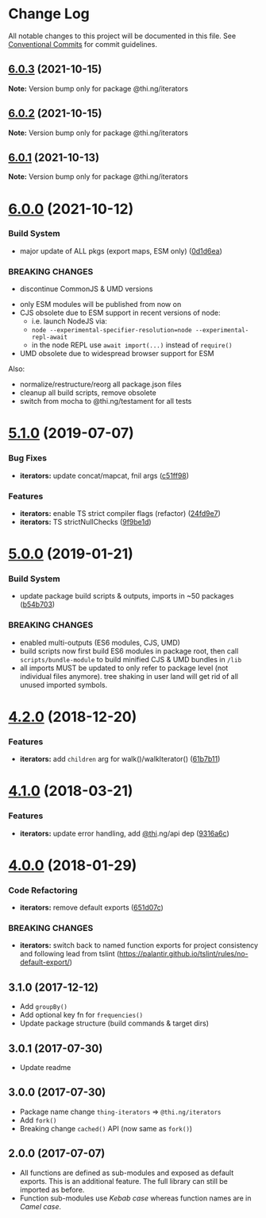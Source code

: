 # Change Log

All notable changes to this project will be documented in this file.
See [Conventional Commits](https://conventionalcommits.org) for commit guidelines.

## [6.0.3](https://github.com/thi-ng/umbrella/compare/@thi.ng/iterators@6.0.2...@thi.ng/iterators@6.0.3) (2021-10-15)

**Note:** Version bump only for package @thi.ng/iterators





## [6.0.2](https://github.com/thi-ng/umbrella/compare/@thi.ng/iterators@6.0.1...@thi.ng/iterators@6.0.2) (2021-10-15)

**Note:** Version bump only for package @thi.ng/iterators





## [6.0.1](https://github.com/thi-ng/umbrella/compare/@thi.ng/iterators@6.0.0...@thi.ng/iterators@6.0.1) (2021-10-13)

**Note:** Version bump only for package @thi.ng/iterators





# [6.0.0](https://github.com/thi-ng/umbrella/compare/@thi.ng/iterators@5.1.74...@thi.ng/iterators@6.0.0) (2021-10-12)


### Build System

* major update of ALL pkgs (export maps, ESM only) ([0d1d6ea](https://github.com/thi-ng/umbrella/commit/0d1d6ea9fab2a645d6c5f2bf2591459b939c09b6))


### BREAKING CHANGES

* discontinue CommonJS & UMD versions

- only ESM modules will be published from now on
- CJS obsolete due to ESM support in recent versions of node:
  - i.e. launch NodeJS via:
  - `node --experimental-specifier-resolution=node --experimental-repl-await`
  - in the node REPL use `await import(...)` instead of `require()`
- UMD obsolete due to widespread browser support for ESM

Also:
- normalize/restructure/reorg all package.json files
- cleanup all build scripts, remove obsolete
- switch from mocha to @thi.ng/testament for all tests






#  [5.1.0](https://github.com/thi-ng/umbrella/compare/@thi.ng/iterators@5.0.19...@thi.ng/iterators@5.1.0) (2019-07-07) 

###  Bug Fixes 

- **iterators:** update concat/mapcat, fnil args ([c51ff98](https://github.com/thi-ng/umbrella/commit/c51ff98)) 

###  Features 

- **iterators:** enable TS strict compiler flags (refactor) ([24fd9e7](https://github.com/thi-ng/umbrella/commit/24fd9e7)) 
- **iterators:** TS strictNullChecks ([9f9be1d](https://github.com/thi-ng/umbrella/commit/9f9be1d)) 

#  [5.0.0](https://github.com/thi-ng/umbrella/compare/@thi.ng/iterators@4.2.4...@thi.ng/iterators@5.0.0) (2019-01-21) 

###  Build System 

- update package build scripts & outputs, imports in ~50 packages ([b54b703](https://github.com/thi-ng/umbrella/commit/b54b703)) 

###  BREAKING CHANGES 

- enabled multi-outputs (ES6 modules, CJS, UMD) 
- build scripts now first build ES6 modules in package root, then call   `scripts/bundle-module` to build minified CJS & UMD bundles in `/lib` 
- all imports MUST be updated to only refer to package level   (not individual files anymore). tree shaking in user land will get rid of   all unused imported symbols. 

#  [4.2.0](https://github.com/thi-ng/umbrella/compare/@thi.ng/iterators@4.1.40...@thi.ng/iterators@4.2.0) (2018-12-20) 

###  Features 

- **iterators:** add `children` arg for walk()/walkIterator() ([61b7b11](https://github.com/thi-ng/umbrella/commit/61b7b11)) 

#  [4.1.0](https://github.com/thi-ng/umbrella/compare/@thi.ng/iterators@4.0.7...@thi.ng/iterators@4.1.0) (2018-03-21) 

###  Features 

- **iterators:** update error handling, add [@thi](https://github.com/thi).ng/api dep ([9316a6c](https://github.com/thi-ng/umbrella/commit/9316a6c)) 

#  [4.0.0](https://github.com/thi-ng/umbrella/compare/@thi.ng/iterators@3.2.4...@thi.ng/iterators@4.0.0) (2018-01-29) 

###  Code Refactoring 

- **iterators:** remove default exports ([651d07c](https://github.com/thi-ng/umbrella/commit/651d07c)) 

###  BREAKING CHANGES 

- **iterators:** switch back to named function exports for project consistency and following lead from tslint (https://palantir.github.io/tslint/rules/no-default-export/) 

##  3.1.0 (2017-12-12) 

- Add `groupBy()` 
- Add optional key fn for `frequencies()` 
- Update package structure (build commands & target dirs) 

##  3.0.1 (2017-07-30) 

- Update readme 

##  3.0.0 (2017-07-30) 

- Package name change `thing-iterators` => `@thi.ng/iterators` 
- Add `fork()` 
- Breaking change `cached()` API (now same as `fork()`) 

##  2.0.0 (2017-07-07) 

- All functions are defined as sub-modules and exposed as default exports. This is an additional feature. The full library can still be imported as before. 
- Function sub-modules use *Kebab case* whereas function names are in *Camel case*.
